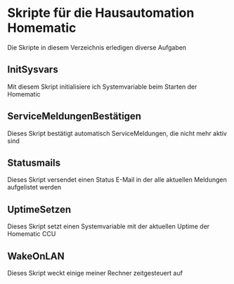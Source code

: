 # Skripte für die Hausautomation Homematic
Die Skripte in diesem Verzeichnis erledigen diverse Aufgaben

## InitSysvars
Mit diesem Skript initialisiere ich Systemvariable beim Starten der Homematic

## ServiceMeldungenBestätigen
Dieses Skript bestätigt automatisch ServiceMeldungen, die nicht mehr aktiv sind
 
## Statusmails
Dieses Skript versendet einen Status E-Mail in der alle aktuellen Meldungen aufgelistet werden

## UptimeSetzen
Dieses Skript setzt einen Systemvariable mit der aktuellen Uptime der Homematic CCU

## WakeOnLAN
Dieses Skript weckt einige meiner Rechner zeitgesteuert auf
